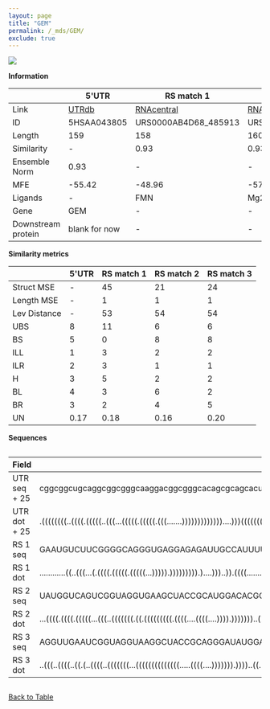 ```yaml
---
layout: page
title: "GEM"
permalink: /_mds/GEM/
exclude: true
---
```




![](../../alns_9.28.22/aln_5HSAA043805_0.973.png?raw=true)


**Information**

| | 5'UTR       | RS match 1   | RS match 2  | RS match 3 |
| ---- | ----------- | ----------- | ----------- | ----------- |
| Link | <a href="http://utrdb.ba.itb.cnr.it/getutr/5HSAA043805/1" target="_blank" rel="noopener noreferrer">UTRdb</a>   | <a href="https://rnacentral.org/rna/URS0000AB4D68/485913" target="_blank" rel="noopener noreferrer">RNAcentral</a>     |<a href="https://rnacentral.org/rna/URS0000D8CDFE/1341694" target="_blank" rel="noopener noreferrer">RNAcentral</a>  | <a href="https://rnacentral.org/rna/URS0000C5BA73/77635" target="_blank" rel="noopener noreferrer">RNAcentral</a>   |
| ID | 5HSAA043805     | URS0000AB4D68_485913     | URS0000D8CDFE_1341694     | URS0000C5BA73_77635     |
| Length | 159     |  158    | 160   |  158    |
| Similarity | - | 0.93 | 0.93 | 0.93 |
| Ensemble Norm | 0.93 | - | - | - |
| MFE | -55.42 | -48.96 | -57.52 | -49.71 |
| Ligands | - | FMN | Mg2+ | Mg2+ |
| Gene | GEM | - | - | - |
| Downstream protein | blank for now    |    -    | -  | - |


**Similarity metrics**

| | 5'UTR       | RS match 1   | RS match 2  | RS match 3 |
| ---- | ----------- | ----------- | ----------- | ----------- |
| Struct MSE | - | 45 | 21 | 24 |
| Length MSE | - | 1 | 1 | 1 |
| Lev Distance | - | 53 | 54 | 54 |
| UBS| 8 | 11 | 6 | 6 |
| BS | 5 | 0 | 8 | 8 |
| ILL | 1 | 3 | 2 | 2 |
| ILR | 2 | 3 | 1 | 1 |
| H | 3 | 5 | 2 | 2 |
| BL | 4 | 3 | 6 | 2 |
| BR | 3 | 2 | 4 | 5 |
| UN | 0.17 | 0.18 | 0.16 | 0.20 |

**Sequences**


<div style="overflow-x:auto;">

<table>
<colgroup>
<col width="30%" />
<col width="70%" />
</colgroup>
<thead>
<tr class="header">
<th>Field</th>
<th>Description</th>
</tr>
</thead>
<tbody>
<tr>
<td markdown="span">UTR seq + 25 </td>
<td markdown="span"> cggcggcugcaggcggcgggcaaggacggcgggcacagcgcagcacuccccgcucguuggcccggguaucccagcgcggacccacgcgauacgcugacgccccgacgccgauccggccgagccaagacucaacgATGACTCTGAATAATGTCACCATGC </td>
</tr>
<tr>
<td markdown="span">UTR dot + 25  </td>
<td markdown="span"> .((((((((..((((.(((((..(((...(((((.(((((.(((.......)))))))))))))....)))(((((((......))).....))))..)))).).))))....)))))..)))..........(.((((..........)))).)....
</td>
</tr>


<tr>
<td markdown="span">RS 1 seq </td>
<td markdown="span"> GAAUGUCUUCGGGGCAGGGUGAGGAGAGAUUGCCAUUUUCUAAGGAGAAGGCAACUCUGCAAUUCCCGACCGGCGGUUACAGUCCGCGACCCGUGUUCCACGGUGGAUCUGGUGAAACUCCAGGGCCGACAGUAUAGUCUGGAUGGGAGAAGACGAAA
</td>
</tr>


<tr>
<td markdown="span">RS 1 dot </td>
<td markdown="span"> ............((..(((...(.((((.(((((.(((((...))))).))))))))).)....)))..)).((((.......))))...(((((...)))))(((..((((.......))))..)))........((((..........))))....
</td>
</tr>


<tr>
<td markdown="span">RS 2 seq </td>
<td markdown="span"> UAUGGUCAGUCGGUAGGUGAAGCUACCGCAUGGACACGGCCUGCUGCCGCAAAAUGGUGGAGACACCCUGCGCAGGUCAACAGUCCCCGUCGGAUCAAGGCUGGGACUAAUGCAGAGCCAAAUGCCAUGCGAAGCCGAAGCUUGAACGAUGACGACCCAG
</td>
</tr>


<tr>
<td markdown="span">RS 2 dot </td>
<td markdown="span"> ...((((.((((.(((((...(((..(((((((.((.(((((((((.((((....((((....)))).)))))))..((..((((((.(((.......))).))))))..))))).)))...))))))))).)))....)))))..))))...))))...
</td>
</tr>


<tr>
<td markdown="span">RS 3 seq </td>
<td markdown="span"> AGGUUGAAUCGGUAGGUAAGGCUACCGCAGGGAUAUGGAUCGCUGCCGCAAACCAGUGGAGACACUGCGCGCAGGUCAGCAGUUCUUGUCGAAUCAAGGCAUGAACUAAUGCGAUGCCACCGCCCUGCGAAGCUGAAGCUCAGACGAUGACGAGGAAG
</td>
</tr>


<tr>
<td markdown="span">RS 3 dot </td>
<td markdown="span"> ..(((..((((..((.(..((((..(((((((...((((((((((((((.....((((....))))))).))))..((..(((((.((((.......)))).)))))..)))))).)))...))))))).))))..).))....))))))).......
</td>
</tr>

</tbody>
</table>


</div>


[Back to Table](../../display)

